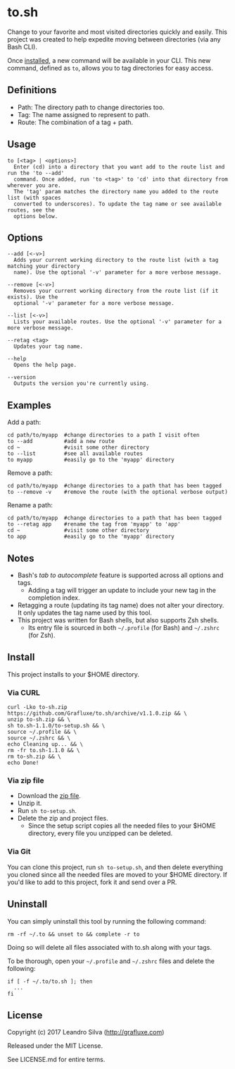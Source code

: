 # to.sh

Change to your favorite and most visited directories quickly and easily. This project was created to help expedite moving between directories (via any Bash CLI).

Once [installed](#install), a new command will be available in your CLI. This new command, defined as `to`, allows you to tag directories for easy access.

## Definitions

- Path: The directory path to change directories too.
- Tag: The name assigned to represent to path.
- Route: The combination of a tag + path.

## Usage

```
to [<tag> | <options>]
  Enter (cd) into a directory that you want add to the route list and run the 'to --add'
  command. Once added, run 'to <tag>' to 'cd' into that directory from wherever you are.
  The 'tag' param matches the directory name you added to the route list (with spaces
  converted to underscores). To update the tag name or see available routes, see the
  options below.
```

## Options

```
--add [<-v>]
  Adds your current working directory to the route list (with a tag matching your directory
  name). Use the optional '-v' parameter for a more verbose message.

--remove [<-v>]
  Removes your current working directory from the route list (if it exists). Use the
  optional '-v' parameter for a more verbose message.

--list [<-v>]
  Lists your available routes. Use the optional '-v' parameter for a more verbose message.

--retag <tag>
  Updates your tag name.

--help
  Opens the help page.

--version
  Outputs the version you're currently using.
```

## Examples

Add a path:

```
cd path/to/myapp  #change directories to a path I visit often
to --add          #add a new route
cd ~              #visit some other directory
to --list         #see all available routes
to myapp          #easily go to the 'myapp' directory
```

Remove a path:

```
cd path/to/myapp  #change directories to a path that has been tagged
to --remove -v    #remove the route (with the optional verbose output)
```

Rename a path:

```
cd path/to/myapp  #change directories to a path that has been tagged
to --retag app    #rename the tag from 'myapp' to 'app'
cd ~              #visit some other directory
to app            #easily go to the 'myapp' directory
```

## Notes

- Bash's *tab to autocomplete* feature is supported across all options and tags.
  - Adding a tag will trigger an update to include your new tag in the completion index.
- Retagging a route (updating its tag name) does not alter your directory. It only updates the tag name used by this tool.
- This project was written for Bash shells, but also supports Zsh shells.
  - Its entry file is sourced in both `~/.profile` (for Bash) and `~/.zshrc` (for Zsh).

## Install

This project installs to your $HOME directory.

### Via CURL

```
curl -Lko to-sh.zip https://github.com/Grafluxe/to.sh/archive/v1.1.0.zip && \
unzip to-sh.zip && \
sh to.sh-1.1.0/to-setup.sh && \
source ~/.profile && \
source ~/.zshrc && \
echo Cleaning up... && \
rm -fr to.sh-1.1.0 && \
rm to-sh.zip && \
echo Done!
```

### Via zip file

- Download the [zip file](https://github.com/Grafluxe/to.sh/archive/v1.1.0.zip).
- Unzip it.
- Run `sh to-setup.sh`.
- Delete the zip and project files.
  - Since the setup script copies all the needed files to your $HOME directory, every file you unzipped can be deleted.

### Via Git

You can clone this project, run `sh to-setup.sh`, and then delete everything you cloned since all the needed files are moved to your $HOME directory. If you'd like to add to this project, fork it and send over a PR.

## Uninstall

You can simply uninstall this tool by running the following command:

```
rm -rf ~/.to && unset to && complete -r to
```

Doing so will delete all files associated with to.sh along with your tags.

To be thorough, open your `~/.profile` and `~/.zshrc` files and delete the following:

```
if [ -f ~/.to/to.sh ]; then
  ...
fi
```

## License

Copyright (c) 2017 Leandro Silva (http://grafluxe.com)

Released under the MIT License.

See LICENSE.md for entire terms.
